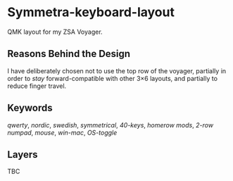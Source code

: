 # Symmetra-keyboard-layout

QMK layout for my ZSA Voyager.

## Reasons Behind the Design
 
I have deliberately chosen not to use the top row of the voyager, partially in order to _stay_ forward-compatible with other 3×6 layouts, and partially to reduce finger travel.

## Keywords

_qwerty_, _nordic_, _swedish_, _symmetrical_, _40-keys_, _homerow mods_,  _2-row numpad_, _mouse_, _win-mac_, _OS-toggle_

## Layers

TBC